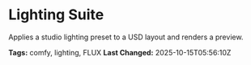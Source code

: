 # Lighting Suite

Applies a studio lighting preset to a USD layout and renders a preview.

**Tags:** comfy, lighting, FLUX
**Last Changed:** 2025-10-15T05:56:10Z
